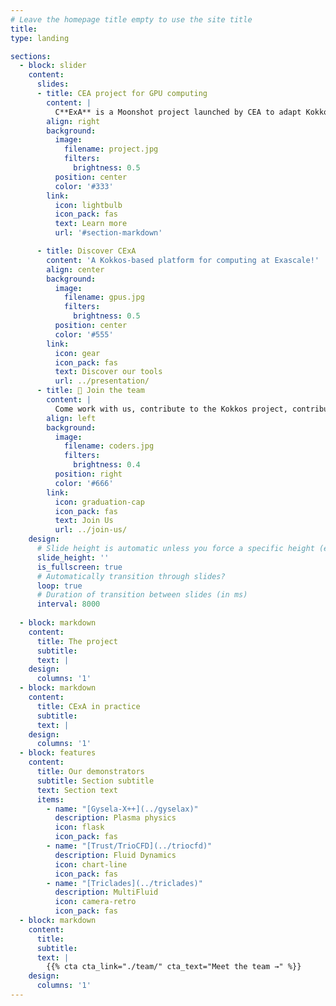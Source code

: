 ```yaml
---
# Leave the homepage title empty to use the site title
title:
type: landing

sections:
  - block: slider
    content:
      slides:
      - title: CEA project for GPU computing
        content: |
          C**ExA** is a Moonshot project launched by CEA to adapt Kokkos to **your** needs and help **you** adopt it.
        align: right
        background:
          image:
            filename: project.jpg
            filters:
              brightness: 0.5
          position: center
          color: '#333'
        link:
          icon: lightbulb
          icon_pack: fas
          text: Learn more
          url: '#section-markdown'

      - title: Discover CExA
        content: 'A Kokkos-based platform for computing at Exascale!'
        align: center
        background:
          image:
            filename: gpus.jpg
            filters:
              brightness: 0.5
          position: center
          color: '#555'
        link:
          icon: gear
          icon_pack: fas
          text: Discover our tools
          url: ../presentation/
      - title: 👋 Join the team
        content: |
          Come work with us, contribute to the Kokkos project, contribute to the future of C++ for GPU computing in CEA, France, Europe and in the world 🌎!
        align: left
        background:
          image:
            filename: coders.jpg
            filters:
              brightness: 0.4
          position: right
          color: '#666'
        link:
          icon: graduation-cap
          icon_pack: fas
          text: Join Us
          url: ../join-us/
    design:
      # Slide height is automatic unless you force a specific height (e.g. '400px')
      slide_height: ''
      is_fullscreen: true
      # Automatically transition through slides?
      loop: true
      # Duration of transition between slides (in ms)
      interval: 8000
  
  - block: markdown
    content:
      title: The project
      subtitle: 
      text: |
    design:
      columns: '1'
  - block: markdown
    content:
      title: CExA in practice
      subtitle: 
      text: |
    design:
      columns: '1'
  - block: features
    content:
      title: Our demonstrators
      subtitle: Section subtitle
      text: Section text
      items:
        - name: "[Gysela-X++](../gyselax)"
          description: Plasma physics
          icon: flask
          icon_pack: fas
        - name: "[Trust/TrioCFD](../triocfd)"
          description: Fluid Dynamics
          icon: chart-line
          icon_pack: fas
        - name: "[Triclades](../triclades)"
          description: MultiFluid
          icon: camera-retro
          icon_pack: fas
  - block: markdown
    content:
      title: 
      subtitle:
      text: |
        {{% cta cta_link="./team/" cta_text="Meet the team →" %}}
    design:
      columns: '1'
---
```

